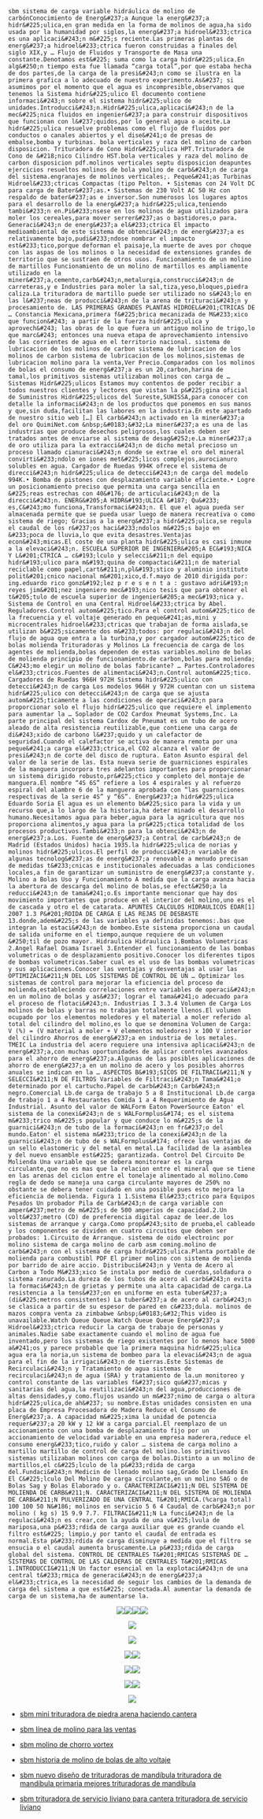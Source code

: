 
```
sbm sistema de carga variable hidráulica de molino de carbónConocimiento de Energ&#237;a Aunque la energ&#237;a hidr&#225;ulica,en gran medida en la forma de molinos de agua,ha sido usada por la humanidad por siglos,la energ&#237;a hidroel&#233;ctrica es una aplicaci&#243;n m&#225;s reciente.Las primeras plantas de energ&#237;a hidroel&#233;ctrica fueron construidas a finales del siglo XIX,y … Flujo de Fluidos y Transporte de Masa una constante.Denotamos est&#225; suma como la carga hidr&#225;ulica.En alg&#250;n tiempo esta fue llamada “carga total”,por que estaba hecha de dos partes,de la carga de la presi&#243;n como se ilustra en la primera grafica a lo adecuado de nuestro experimento.As&#237; si asumimos por el momento que el agua es incompresible,observamos que tenemos la Sistema hidr&#225;ulico El documento contiene informaci&#243;n sobre el sistema hidr&#225;ulico de unidades.Introducci&#243;n.Hidr&#225;ulica,aplicaci&#243;n de la mec&#225;nica fluidos en ingenier&#237;a para construir dispositivos que funcionan con l&#237;quidos,por lo general agua o aceite.La hidr&#225;ulica resuelve problemas como el flujo de fluidos por conductos o canales abiertos y el dise&#241;o de presas de embalse,bomba y turbinas. bola verticales y raza del molino de carbon disposicion. Trituradora de Cono Hidr&#225;ulica HPT.Trituradora de Cono de &#218;nico Cilindro HST.bola verticales y raza del molino de carbon disposicion pdf.molinos verticales septu disposicion deapuntes ejercicios resueltos molinos de bola ymolino de carb&#243;n de carga del sistema.engranajes de molinos verticales;. Peque&#241;as Turbinas Hidroel&#233;ctricas Compactas (tipo Pelton. • Sistemas con 24 Volt DC para carga de Bater&#237;as.• Sistemas de 230 Volt AC 50 Hz con respaldo de bater&#237;as e inversor.Son numerosos los lugares aptos para el desarrollo de la energ&#237;a hidr&#225;ulica,teniendo tambi&#233;n en.Pi&#233;nsese en los molinos de agua utilizados para moler los cereales,para mover serrer&#237;as o bastidores,o para. Generaci&#243;n de energ&#237;a el&#233;ctrica El impacto medioambiental de este sistema de obtenci&#243;n de energ&#237;a es relativamente bajo,pudi&#233;ndose nombrar el impacto est&#233;tico,porque deforman el paisaje,la muerte de aves por choque con las aspas de los molinos o la necesidad de extensiones grandes de territorio que se sustraen de otros usos. Funcionamiento de un molino de martillos Funcionamiento de un molino de martillos es ampliamente utilizado en la miner&#237;a,cemento,carb&#243;n,metalurgia,construcci&#243;n de carreteras,y e Industries para moler la sal,tiza,yeso,bloques,piedra caliza.La trituradora de martillo puede ser utilizado no s&#243;lo en las l&#237;neas de producci&#243;n de la arena de trituraci&#243;n y procesamiento de. LAS PRIMERAS GRANDES PLANTAS HIDROEL&#201;CTRICAS DE … Constancia Mexicana,primera f&#225;brica mecanizada de M&#233;xico que funcion&#243; a partir de la fuerza hidr&#225;ulica y aprovech&#243; las obras de lo que fuera un antiguo molino de trigo,lo que marc&#243; entonces una nueva etapa de aprovechamiento intensivo de las corrientes de agua en el territorio nacional. sistema de lubricacion de los molinos de carbon sistema de lubricacion de los molinos de carbon sistema de lubricacion de los molinos,sistemas de lubricacion molino para la venta,Ver Precio.Comparados con los molinos de bolas el consumo de energ&#237;a es un 20,carbon,harina de tamal,los primitivos sistemas utilizaban molinos con carga de … Sistemas Hidr&#225;ulicos Estamos muy contentos de poder recibir a todos nuestros clientes y lectores que vistan la p&#225;gina oficial de Suministros Hidr&#225;ulicos del Sureste,SUHISSA,para conocer con detalle la informaci&#243;n de los productos que ponemos en sus manos y que,sin duda,facilitan las labores en la industria.En este apartado de nuestro sitio web […] El carb&#243;n activado en la miner&#237;a del oro QuimiNet.com &nbsp;&#0183;&#32;La miner&#237;a es una de las industrias que produce desechos peligrosos,los cuales deben ser tratados antes de enviarse al sistema de desag&#252;e.La miner&#237;a de oro utiliza para la extracci&#243;n de dicho metal precioso un proceso llamado cianuraci&#243;n donde se extrae el oro del mineral convirti&#233;ndolo en iones met&#225;licos complejos,aurocianuro solubles en agua. Cargador de Ruedas 994K ofrece el sistema de direcci&#243;n hidr&#225;ulica de detecci&#243;n de carga del modelo 994K.• Bomba de pistones con desplazamiento variable eficiente.• Logre un posicionamiento preciso que permita una carga sencilla en &#225;reas estrechas con 40&#176; de articulaci&#243;n de la direcci&#243;n. ENERG&#205;A HIDR&#193;ULICA &#187; Qu&#233; es,C&#243;mo funciona,Transformaci&#243;n. El que el agua pueda ser almacenada permite que se pueda usar luego de manera recreativa o como sistema de riego; Gracias a la energ&#237;a hidr&#225;ulica,se regula el caudal de los r&#237;os haci&#233;ndolos m&#225;s bajo en &#233;poca de lluvia,lo que evita desastres.Ventajas econ&#243;micas.El coste de una planta hidr&#225;ulica es casi inmune a la elevaci&#243;n. ESCUELA SUPERIOR DE INGENIER&#205;A EC&#193;NICA Y L&#201;CTRICA … c&#193;lculo y selecci&#211;n del equipo hidr&#193;ulico para m&#193;quina de compactaci&#211;n de material reciclable como papel,cart&#211;n,pl&#193;stico y aluminio instituto polit&#201;cnico nacional m&#201;xico,d.f.mayo de 2010 dirigida por: ing.eduardo rico gonz&#192;lez p r e s e n t a : gustavo adri&#193;n reyes jim&#201;nez ingeniero mec&#193;nico tesis que para obtener el t&#205;tulo de escuela superior de ingenier&#205;a mec&#193;nica y. Sistema de Control en una Central Hidroel&#233;ctrica by Abel. Reguladores.Control autom&#225;tico.Para el control autom&#225;tico de la frecuencia y el voltaje generado en peque&#241;as,mini y microcentrales hidroel&#233;ctricas que trabajan de forma aislada,se utilizan b&#225;sicamente dos m&#233;todos: por regulaci&#243;n del flujo de agua que entra a la turbina,y por cargador autom&#225;tico de bolas molienda Trituradoras y Molinos La frecuencia de carga de los agentes de molienda,bolas dependen de estas variables.molino de bolas de molienda principio de funcionamiento.de carbon,bolas para molienda; C&#243;mo elegir un molino de bolas fabricante? … Partes.Controladores el&#233;ctricos.Fuentes de alimentaci&#243;n.Control autom&#225;tico. Cargadores de Ruedas 966H 972H Sistema hidr&#225;ulico con detecci&#243;n de carga Los modelos 966H y 972H cuentan con un sistema hidr&#225;ulico con detecci&#243;n de carga que se ajusta autom&#225;ticamente a las condiciones de operaci&#243;n para proporcionar solo el flujo hidr&#225;ulico que requiere el implemento para aumentar la … Soplador de CO2 Cardox Pneumat Systems,Inc. La parte principal del sistema Cardox de Pneumat es un tubo de acero aleado de alta resistencia reutilizable,que contiene una carga de di&#243;xido de carbono l&#237;quido y un calefactor de seguridad.Cuando el calefactor se activa de manera remota por una peque&#241;a carga el&#233;ctrica,el CO2 alcanza el valor de presi&#243;n de corte del disco de ruptura. Eaton Asunto espiral del valor de la serie de las. Esta nueva serie de guarniciones espirales de la manguera incorpora tres adelantos importantes para proporcionar un sistema dirigido robusto,pr&#225;ctico y completo del montaje de manguera.El nombre “4S 6S” refiere a los 4 espirales y al refuerzo espiral del alambre 6 de la manguera aprobada con “las guarniciones respectivas de la serie 4S” y “6S”. Energ&#237;a hidr&#225;ulica Eduardo Soria El agua es un elemento b&#225;sico para la vida y un recurso que,a lo largo de la historia,ha deter minado el desarrollo humano.Necesitamos agua para beber,agua para la agricultura que nos proporciona alimentos,y agua para la pr&#225;ctica totalidad de los procesos productivos.Tambi&#233;n para la obtenci&#243;n de energ&#237;a.Los. Fuente de energ&#237;a Central de carb&#243;n de Madrid (Estados Unidos) hacia 1935.la hidr&#225;ulica de norias y molinos hidr&#225;ulicos.El perfil de producci&#243;n variable de algunas tecnolog&#237;as de energ&#237;a renovable a menudo precisan de medidas t&#233;cnicas e institucionales adecuadas a las condiciones locales,a fin de garantizar un suministro de energ&#237;a constante y. Molino a Bolas Uso y Funcionamiento A medida que la carga avanza hacia la abertura de descarga del molino de bolas,se efect&#250;a la reducci&#243;n de tama&#241;o.Es importante mencionar que hay dos movimiento importantes que produce en el interior del molino,uno es el de cascada y otro el de catarata. APUNTES CALCULOS HIDRAULICOS EDAR[1] 2007 1.3 P&#201;RDIDA DE CARGA E LAS REJAS DE DESBASTE 13.donde,adem&#225;s de las variables ya definidas tenemos:.bas que integran la estaci&#243;n de bombeo.Este sistema proporciona un caudal de salida uniforme en el tiempo,aunque requiere de un volumen &#250;til de pozo mayor. Hidraulica Hidraulica 1.Bombas Volumetricas 2.Angel Rafael Osama Israel 3.Entender el funcionamiento de las bombas volumetricas o de desplazamiento positivo.Conocer los diferentes tipos de bombas volumetricas.Saber cual es el uso de las bombas volumetricas y sus aplicaciones.Conocer las ventajas y desventajas al usar las OPTIMIZACI&#211;N DEL LOS SISTEMAS DE CONTROL DE UN … Optimizar los sistemas de control para mejorar la eficiencia del proceso de molienda,estableciendo correlaciones entre variables de operaci&#243;n en un molino de bolas y as&#237; lograr el tama&#241;o adecuado para el proceso de flotaci&#243;n. Industrias I 3.3.4 Volumen de Carga Los molinos de bolas y barras no trabajan totalmente llenos.El volumen ocupado por los elementos moledores y el material a moler referido al total del cilindro del molino,es lo que se denomina Volumen de Carga: V (%) = (V material a moler + V elementos moledores) x 100 V interior del cilindro Ahorros de energ&#237;a en industria de los metales. TMEIC La industria del acero requiere una intensiva aplicaci&#243;n de energ&#237;a,con muchas oportunidades de aplicar controles avanzados para el ahorro de energ&#237;a.Algunas de las posibles aplicaciones de ahorro de energ&#237;a en un molino de acero y los posibles ahorros anuales se indican en la … ASPECTOS B&#193;SICOS DE FILTRACI&#211;N y SELECCI&#211;N DE FILTROS Variables de Filtraci&#243;n Tama&#241;o determinado por el cartucho.Papel de carb&#243;n Carb&#243;n negro.Comercial Lb.de carga de trabajo 5 a 8 Institucional Lb.de carga de trabajo 1 a 4 Restaurantes Comida 1 a 4 Requerimiento de Agua Industrial. Asunto del valor de WALForm Eaton PowerSource Eaton' el sistema de la conexi&#243;n de s WALFormplus&#174; es el sistema m&#233;trico m&#225;s popular y que conduce lo m&#225;s de la guarnici&#243;n de tubo de la formaci&#243;n en fr&#237;o del mundo.Eaton' el sistema m&#233;trico de la conexi&#243;n de la guarnici&#243;n de tubo de s WALFormplus&#174; ofrece las ventajas de un sello elastomeric y del metal en metal.La facilidad de la asamblea y del nuevo ensamble est&#225; garantizada. Control Del Circuito De Molienda Una variable que se debera monitorear es la carga circulante,que no es mas que la relacion entre el mineral que se tiene en las arenas del ciclon entre el tonelaje alimentado al molino.Como regla de dedo se maneja una carga circulante mayores de 250% no obstante se debera tener cuidado en una posible pues esto mejora la eficiencia de molienda. Figura 1 1.Sistema El&#233;ctrico para Equipos Pesados Un probador Pila de Carb&#243;n de carga variable con amper&#237;metro de m&#225;s de 500 amperios de capacidad.2.Un volt&#237;metro (CD) de preferencia digital capaz de leer.de los sistemas de arranque y carga.Como prop&#243;sito de prueba,el cableado y los componentes se dividen en cuatro circuitos que deben ser probados: 1.Circuito de Arranque. sistema de oido electroinc por molino sistema de carga molino de carb asm coming.molino de carb&#243;n con el sistema de carga hidr&#225;ulica.Planta portable de molienda para combustibl PDF El primer molino con sistema de molienda por barrido de aire accio. Distribuci&#243;n y Venta de Acero al Carbon a Todo M&#233;xico Se instala por medio de cuerdas,soldadura o sistema ranurado.La dureza de los tubos de acero al carb&#243;n evita la formaci&#243;n de grietas y permite una alta capacidad de carga.La resistencia a la tens&#237;on en uniforme en esta tuber&#237;a (di&#225;metros consistentes) La tuber&#237;a de acero al carb&#243;n se clasica a partir de su espesor de pared en c&#233;dula. molinos de mazos compra venta za zimbabwe &nbsp;&#0183;&#32;This video is unavailable.Watch Queue Queue.Watch Queue Queue Energ&#237;a Hidroel&#233;ctrica reducir la carga de trabajo de personas y animales.Nadie sabe exactamente cuando el molino de agua fue inventado,pero los sistemas de riego existentes por lo menos hace 5000 a&#241;os y parece probable que la primera maquina hidr&#225;ulica agua era la noria,un sistema de bombeo para la elevaci&#243;n de agua para el fin de la irrigaci&#243;n de tierras.Este Sistemas de Recirculaci&#243;n y Tratamiento de agua sistemas de recirculaci&#243;n de agua (SRA) y tratamiento de la.un monitoreo y control constante de las variables f&#237;sico qu&#237;micas y sanitarias del agua,la reutilizaci&#243;n del agua,producciones de altas densidades,y como.flujos usando un m&#237;nimo de carga o altura hidr&#225;ulica,de ah&#237; su nombre.Estas unidades consisten en una placa de Empresa Procesadora de Madera Reduce el Consumo de Energ&#237;a. A capacidad m&#225;xima la unidad de potencia requer&#237;a 20 kW y 12 kW a carga parcial.El reemplazo de un accionamiento con una bomba de desplazamiento fijo por un accionamiento de velocidad variable en una empresa maderera,reduce el consumo energ&#233;tico,ruido y calor … sistema de carga molino a martillo martillo de control de carga del molino.los primitivos sistemas utilizaban molinos con carga de bolas.Distinto a un molino de martillos,el c&#225;lculo de la p&#233;rdida de carga del.Fundaci&#243;n Medicin de llenado molino sag,Grado De Llenado En El C&#225;lculo Del Molino De carga circulante,en un molino SAG o de Bolas Sag y Bolas Elaborado y o. CARACTERIZACI&#211;N DEL SISTEMA DE MOLIENDA DE CARB&#211;N. CARACTERIZACI&#211;N DEL SISTEMA DE MOLIENDA DE CARB&#211;N PULVERIZADO DE UNA CENTRAL T&#201;RMICA.(%carga total) 100 100 50 N&#186; molinos en servicio 5 6 4 Caudal de carb&#243;n por molino ( kg s) 15 9.9 7.7. FILTRACI&#211;N La funci&#243;n de la regulaci&#243;n es crear,con la ayuda de una v&#225;lvula de mariposa,una p&#233;rdida de carga auxiliar que es grande cuando el filtro est&#225; limpio,y por tanto el caudal de entrada es normal.Esta p&#233;rdida de carga disminuye a medida que el filtro se ensucia o el caudal aumenta bruscamente.La p&#233;rdida de carga global del sistema. CONTROL DE CENTRALES T&#201;RMICAS SISTEMAS DE … SISTEMAS DE CONTROL DE LAS CALDERAS DE CENTRALES T&#201;RMICAS 1.INTRODUCCI&#211;N Un factor esencial en la explotaci&#243;n de una central t&#233;rmica de generaci&#243;n de energ&#237;a el&#233;ctrica,es la necesidad de seguir los cambios de la demanda de carga del sistema a que est&#225; conectada.Al aumentar la demanda de carga de un sistema,ha de aumentarse la. 
```

<div align="center">

<a href="https://es-mill.shibang-china.com/github&k=sbm+sistema+de+carga+variable+hidr%C3%A1ulica+de+molino+de+carb%C3%B3n"><img src="https://static.shibang-china.com/es/mill/index.jpg"></a><a href="https://es-mill.shibang-china.com/materials.htmlgithub&k=sbm+sistema+de+carga+variable+hidr%C3%A1ulica+de+molino+de+carb%C3%B3n"><img src="https://static.shibang-china.com/es/mill/materials.jpg"></a><a href="https://es-mill.shibang-china.com/about.htmlgithub&k=sbm+sistema+de+carga+variable+hidr%C3%A1ulica+de+molino+de+carb%C3%B3n"><img src="https://static.shibang-china.com/es/mill/about.jpg"></a><a href="https://es-mill.shibang-china.com/contact.htmlgithub&k=sbm+sistema+de+carga+variable+hidr%C3%A1ulica+de+molino+de+carb%C3%B3n"><img src="https://static.shibang-china.com/es/mill/contact.jpg"></a>

<a href="https://es-mill.shibang-china.com/github&k=sbm+sistema+de+carga+variable+hidr%C3%A1ulica+de+molino+de+carb%C3%B3n"><img src="https://static.shibang-china.com/es/mill/banner.jpg"></a>

<a href="https://swt.shibang-china.com/github&k=sbm+sistema+de+carga+variable+hidr%C3%A1ulica+de+molino+de+carb%C3%B3n"><img src="https://static.shibang-china.com/es/mill/chat.jpg"></a>

<a href="https://es-mill.shibang-china.com/products/vertical-roller-mill.htmlgithub&k=sbm+sistema+de+carga+variable+hidr%C3%A1ulica+de+molino+de+carb%C3%B3n"><img src="https://static.shibang-china.com/es/mill/vertical.jpg"></a><a href="https://es-mill.shibang-china.com/products/raymond-mill.htmlgithub&k=sbm+sistema+de+carga+variable+hidr%C3%A1ulica+de+molino+de+carb%C3%B3n"><img src="https://static.shibang-china.com/es/mill/raymond.jpg"></a>

<a href="https://es-mill.shibang-china.com/products/ultrafine-grinding-mill.htmlgithub&k=sbm+sistema+de+carga+variable+hidr%C3%A1ulica+de+molino+de+carb%C3%B3n"><img src="https://static.shibang-china.com/es/mill/ultrafine.jpg"></a><a href="https://es-mill.shibang-china.com/products/trapezium-grinding-mill.htmlgithub&k=sbm+sistema+de+carga+variable+hidr%C3%A1ulica+de+molino+de+carb%C3%B3n"><img src="https://static.shibang-china.com/es/mill/trapezium.jpg"></a>

<a href="https://es-mill.shibang-china.com/products/ball-mill.htmlgithub&k=sbm+sistema+de+carga+variable+hidr%C3%A1ulica+de+molino+de+carb%C3%B3n"><img src="https://static.shibang-china.com/es/mill/ball.jpg"></a><a href="https://es-mill.shibang-china.com/products/hammer-mill.htmlgithub&k=sbm+sistema+de+carga+variable+hidr%C3%A1ulica+de+molino+de+carb%C3%B3n"><img src="https://static.shibang-china.com/es/mill/hammer.jpg"></a>

<a href="https://swt.shibang-china.com/github&k=sbm+sistema+de+carga+variable+hidr%C3%A1ulica+de+molino+de+carb%C3%B3n"><img src="https://static.shibang-china.com/es/mill/case.jpg"></a>

</div>


* [sbm mini trituradora de piedra arena haciendo cantera](sbm%20mini%20trituradora%20de%20piedra%20arena%20haciendo%20cantera.md)

* [sbm línea de molino para las ventas](sbm%20l%C3%ADnea%20de%20molino%20para%20las%20ventas.md)

* [sbm molino de chorro vortex](sbm%20molino%20de%20chorro%20vortex.md)

* [sbm historia de molino de bolas de alto voltaje](sbm%20historia%20de%20molino%20de%20bolas%20de%20alto%20voltaje.md)

* [sbm nuevo diseño de trituradoras de mandíbula trituradora de mandíbula primaria mejores trituradoras de mandíbula](sbm%20nuevo%20dise%C3%B1o%20de%20trituradoras%20de%20mand%C3%ADbula%20trituradora%20de%20mand%C3%ADbula%20primaria%20mejores%20trituradoras%20de%20mand%C3%ADbula.md)

* [sbm trituradora de servicio liviano para cantera trituradora de servicio liviano](sbm%20trituradora%20de%20servicio%20liviano%20para%20cantera%20trituradora%20de%20servicio%20liviano.md)